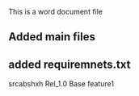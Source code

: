 This is a word document file


## Added main files
## added requiremnets.txt
srcabshxh
Rel_1.0
Base feature1